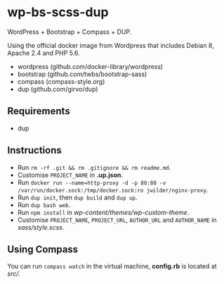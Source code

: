 # wp-bs-scss-dup

WordPress + Bootstrap + Compass + DUP.

Using the official docker image from Wordpress that includes Debian 8, Apache 2.4 and PHP 5.6.

- wordpress (github.com/docker-library/wordpress)
- bootstrap (github.com/twbs/bootstrap-sass)
- compass (compass-style.org)
- dup (github.com/girvo/dup)


## Requirements

- dup


## Instructions

- Run `rm -rf .git && rm .gitignore && rm readme.md`.
- Customise `PROJECT_NAME` in **.up.json**.
- Run `docker run --name=http-proxy -d -p 80:80 -v /var/run/docker.sock:/tmp/docker.sock:ro jwilder/nginx-proxy`.
- Run `dup init`, then `dup build` and `dup up`.
- Run `dup bash web`.
- Run `npm install` in _wp-content/themes/wp-custom-theme_.
- Customise `PROJECT_NAME`, `PROJECT_URL`, `AUTHOR_URL` and `AUTHOR_NAME` in _sass/style.scss_.


## Using Compass

You can run `compass watch` in the virtual machine, **config.rb** is located at _src/_.
